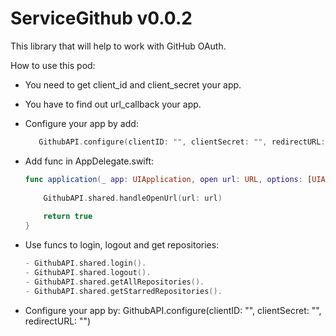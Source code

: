 # ServiceGithub v0.0.2
This library that will help to work with GitHub OAuth.

How to use this pod:
 - You need to get client_id and client_secret your app.
 - You have to find out url_callback your app.
 - Configure your app by add:
     ```swift
        GithubAPI.configure(clientID: "", clientSecret: "", redirectURL: "")
     ```
 - Add func in AppDelegate.swift:
    ```swift
    func application(_ app: UIApplication, open url: URL, options: [UIApplication.OpenURLOptionsKey : Any] = [:]) -> Bool {
        
        GithubAPI.shared.handleOpenUrl(url: url)
        
        return true
    }
    ```
 - Use funcs to login, logout and get repositories:
    ```swift
    - GithubAPI.shared.login().
    - GithubAPI.shared.logout().
    - GithubAPI.shared.getAllRepositories().
    - GithubAPI.shared.getStarredRepositories().
    ```
   
 - Configure your app by: GithubAPI.configure(clientID: "", clientSecret: "", redirectURL: "")
